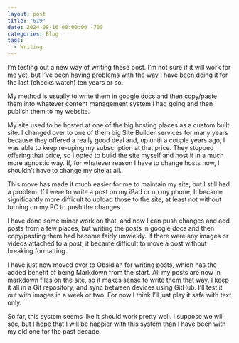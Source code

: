 ```yaml
---
layout: post
title: "619"
date: 2024-09-16 00:00:00 -700
categories: Blog
tags:
  - Writing
---
```

I’m testing out a new way of writing these post. I’m not sure if it will work for me yet, but I’ve been having problems with the way I have been doing it for the last (checks watch) ten years or so.

My method is usually to write them in google docs and then copy/paste them into whatever content management system I had going and then publish them to my website.

My site used to be hosted at one of the big hosting places as a custom built site. I changed over to one of them big Site Builder services for many years because they offered a really good deal and, up until a couple years ago, I was able to keep re-uping my subscription at that price. They stopped offering that price, so I opted to build the site myself and host it in a much more agnostic way. If, for whatever reason I have to change hosts now, I shouldn’t have to change my site at all.

This move has made it much easier for me to maintain my site, but I still had a problem. If I were to write a post on my iPad or on my phone, It became significantly more difficult to upload those to the site, at least not without turning on my PC to push the changes.

I have done some minor work on that, and now I can push changes and add posts from a few places, but writing the posts in google docs and then copy/pasting them had become fairly unwieldy. If there were any images or videos attached to a post, it became difficult to move a post without breaking formatting.

I have just now moved over to Obsidian for writing posts, which has the added benefit of being Markdown from the start. All my posts are now in markdown files on the site, so it makes sense to write them that way. I keep it all in a Git repository, and sync between devices using GitHub. I’ll test it out with images in a week or two. For now I think I’ll just play it safe with text only.

So far, this system seems like it should work pretty well. I suppose we will see, but I hope that I will be happier with this system than I have been with my old one for the past decade.

